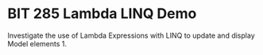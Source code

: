 # BIT 285 Lambda LINQ Demo
Investigate the use of Lambda Expressions with LINQ to update and display Model elements
 1. 
